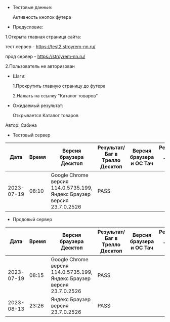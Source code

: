 * Тестовые данные:

	Активность кнопок футера
 
* Предусловие:

 1.Открыта главная страница сайта:
 
 тест сервер - https://test2.stroyrem-nn.ru/
 
 прод сервер - https://stroyrem-nn.ru/
 
 2.Пользователь не авторизован
 
 
* Шаги:

  1.Прокрутить главную страницу до футера
  
  2.Нажать на ссылку "Каталог товаров"

* Ожидаемый результат:

   Открывается Каталог товаров


Автор: Сабина

* Тестовый сервер 

| Дата | Время | Версия браузера Десктоп | Результат/Баг в Трелло Десктоп|  Версия браузера и ОС Тач |Результат/Баг в Трелло Тач| Дата релиза| QA  |
| --- | --- | --- | --- |  --- | --- | --- | --- |   
| 2023-07-19 | 08:10 | Google Chrome версия 114.0.5735.199, Яндекс Браузер версия 23.7.0.2526 | PASS |  |  | 2023-06-16 | Сабина |  

* Продовый сервер

| Дата | Время | Версия браузера Десктоп | Результат/Баг в Трелло Десктоп|  Версия браузера и ОС Тач |Результат/Баг в Трелло Тач| Дата релиза| QA  |
| --- | --- | --- | --- |  --- | --- | --- | --- |   
| 2023-07-19 | 08:15 | Google Chrome версия 114.0.5735.199, Яндекс Браузер версия 23.7.0.2526 | PASS |  |  | 2023-06-16 | Сабина |  
| 2023-08-13 | 23:26 | Яндекс Браузер версия 23.7.0.2526 | PASS |  |  | 2023-08-13 | Евгения |
